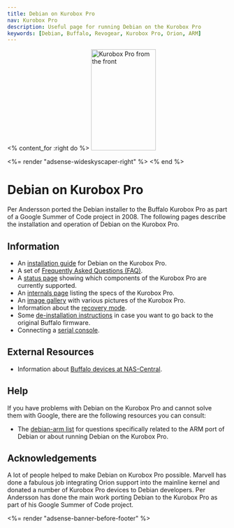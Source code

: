 ```yaml
---
title: Debian on Kurobox Pro
nav: Kurobox Pro
description: Useful page for running Debian on the Kurobox Pro
keywords: [Debian, Buffalo, Revogear, Kurobox Pro, Orion, ARM]
---
```


<% content_for :right do %>
<img src = "images/r_kuroboxpro_front.jpg" class="border" alt="Kurobox Pro from the front" width="148" height="231" />

<%= render "adsense-wideskyscaper-right" %>
<% end %>

<h1>Debian on Kurobox Pro</h1>

Per Andersson ported the Debian installer to the Buffalo Kurobox Pro as
part of a Google Summer of Code project in 2008.  The following pages
describe the installation and operation of Debian on the Kurobox Pro.

<h2>Information</h2>

<ul>

<li>An <a href = "install">installation guide</a> for Debian on the Kurobox Pro.</li>

<li>A set of <a href = "faq">Frequently Asked Questions (FAQ)</a>.</li>

<li>A <a href = "status">status page</a> showing which components of the
Kurobox Pro are currently supported.</li>

<li>An <a href = "specs">internals page</a> listing the specs of the
Kurobox Pro.</li>

<li>An <a href = "gallery">image gallery</a> with various pictures of the
Kurobox Pro.</li>

<li>Information about the <a href = "recovery">recovery mode</a>.</li>

<li>Some <a href = "deinstall">de-installation instructions</a> in case you
want to go back to the original Buffalo firmware.</li>

<li>Connecting a <a href = "serial">serial console</a>.</li>

</ul>

<h2>External Resources</h2>

<ul>

<li>Information about <a href = "http://buffalo.nas-central.org/">Buffalo
devices at NAS-Central</a>.</li>

</ul>

<h2>Help</h2>

If you have problems with Debian on the Kurobox Pro and cannot solve them
with Google, there are the following resources you can consult:

<ul>

<li>The <a href = "http://lists.debian.org/debian-arm/">debian-arm list</a>
for questions specifically related to the ARM port of Debian or about
running Debian on the Kurobox Pro.</li>

</ul>

<h2>Acknowledgements</h2>

A lot of people helped to make Debian on Kurobox Pro possible.  Marvell has
done a fabulous job integrating Orion support into the mainline kernel and
donated a number of Kurobox Pro devices to Debian developers.  Per
Andersson has done the main work porting Debian to the Kurobox Pro as part
of his Google Summer of Code project.

<div class="bbf">
<%= render "adsense-banner-before-footer" %>
</div>

